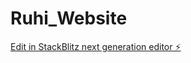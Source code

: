 # Ruhi_Website

[Edit in StackBlitz next generation editor ⚡️](https://stackblitz.com/~/github.com/arunvilla87/Ruhi_Website)